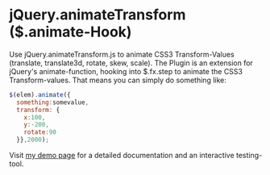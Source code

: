 jQuery.animateTransform ($.animate-Hook)
=======================

Use jQuery.animateTransform.js to animate CSS3 Transform-Values (translate, translate3d, rotate, skew, scale). 
The Plugin is an extension for jQuery's animate-function, hooking into $.fx.step to animate the CSS3 Transform-values.
That means you can simply do something like:

```javascript
$(elem).animate({
  something:somevalue,
  transform: {
    x:100,
    y:-200,
    rotate:90
  }},2000);
```

Visit [my demo page](http://projekte.lifesetter.de/jquery.animateTransform/) for a detailed documentation and an interactive testing-tool.
 

